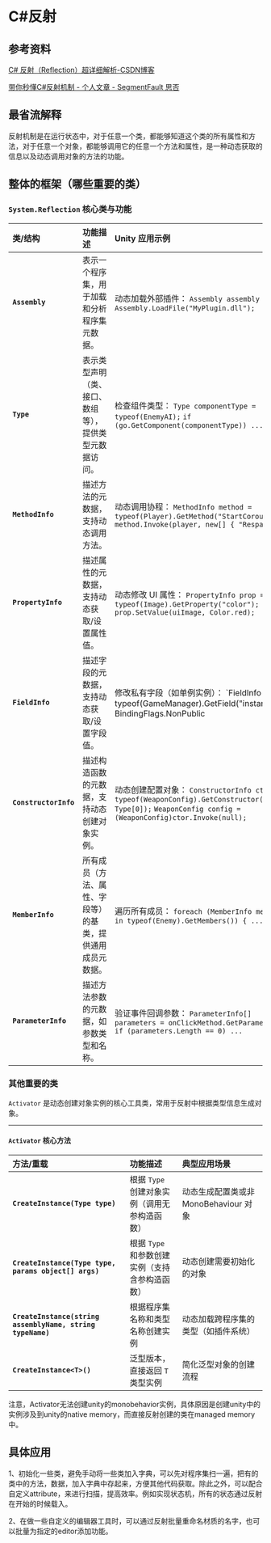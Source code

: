 # C#反射

## 参考资料

[C# 反射（Reflection）超详细解析-CSDN博客](https://blog.csdn.net/weixin_45136016/article/details/139095147)

[带你秒懂C#反射机制 - 个人文章 - SegmentFault 思否](https://segmentfault.com/a/1190000022032802)

## 最省流解释

反射机制是在运行状态中，对于任意一个类，都能够知道这个类的所有属性和方法，对于任意一个对象，都能够调用它的任意一个方法和属性，是一种动态获取的信息以及动态调用对象的方法的功能。

## 整体的框架（哪些重要的类）

### `System.Reflection` 核心类与功能

| 类/结构               | 功能描述                                                   | Unity 应用示例                                               |
| :-------------------- | :--------------------------------------------------------- | :----------------------------------------------------------- |
| **`Assembly`**        | 表示一个程序集，用于加载和分析程序集元数据。               | 动态加载外部插件： `Assembly assembly = Assembly.LoadFile("MyPlugin.dll");` |
| **`Type`**            | 表示类型声明（类、接口、数组等），提供类型元数据访问。     | 检查组件类型： `Type componentType = typeof(EnemyAI);` `if (go.GetComponent(componentType)) ...` |
| **`MethodInfo`**      | 描述方法的元数据，支持动态调用方法。                       | 动态调用协程： `MethodInfo method = typeof(Player).GetMethod("StartCoroutine");` `method.Invoke(player, new[] { "Respawn" });` |
| **`PropertyInfo`**    | 描述属性的元数据，支持动态获取/设置属性值。                | 动态修改 UI 属性： `PropertyInfo prop = typeof(Image).GetProperty("color");` `prop.SetValue(uiImage, Color.red);` |
| **`FieldInfo`**       | 描述字段的元数据，支持动态获取/设置字段值。                | 修改私有字段（如单例实例）： `FieldInfo field = typeof(GameManager).GetField("instance", BindingFlags.NonPublic | BindingFlags.Static);` |
| **`ConstructorInfo`** | 描述构造函数的元数据，支持动态创建对象实例。               | 动态创建配置对象： `ConstructorInfo ctor = typeof(WeaponConfig).GetConstructor(new Type[0]);` `WeaponConfig config = (WeaponConfig)ctor.Invoke(null);` |
| **`MemberInfo`**      | 所有成员（方法、属性、字段等）的基类，提供通用成员元数据。 | 遍历所有成员： `foreach (MemberInfo member in typeof(Enemy).GetMembers()) { ... }` |
| **`ParameterInfo`**   | 描述方法参数的元数据，如参数类型和名称。                   | 验证事件回调参数： `ParameterInfo[] parameters = onClickMethod.GetParameters();` `if (parameters.Length == 0) ...` |

### 其他重要的类

`Activator` 是动态创建对象实例的核心工具类，常用于反射中根据类型信息生成对象。

------

#### **`Activator` 核心方法**

| 方法/重载                                                  | 功能描述                                       | 典型应用场景                          |
| :--------------------------------------------------------- | :--------------------------------------------- | :------------------------------------ |
| **`CreateInstance(Type type)`**                            | 根据 `Type` 创建对象实例（调用无参构造函数）   | 动态生成配置类或非 MonoBehaviour 对象 |
| **`CreateInstance(Type type, params object[] args)`**      | 根据 `Type` 和参数创建实例（支持含参构造函数） | 动态创建需要初始化的对象              |
| **`CreateInstance(string assemblyName, string typeName)`** | 根据程序集名称和类型名称创建实例               | 动态加载跨程序集的类型（如插件系统）  |
| **`CreateInstance<T>()`**                                  | 泛型版本，直接返回 `T` 类型实例                | 简化泛型对象的创建流程                |

注意，Activator无法创建unity的monobehavior实例，具体原因是创建unity中的实例涉及到unity的native memory，而直接反射创建的类在managed memory中。

## 具体应用

1、初始化一些类，避免手动将一些类加入字典，可以先对程序集扫一遍，把有的类中的方法，数据，加入字典中存起来，方便其他代码获取。除此之外，可以配合自定义attribute，来进行扫描，提高效率。例如实现状态机，所有的状态通过反射在开始的时候载入。

2、在做一些自定义的编辑器工具时，可以通过反射批量重命名材质的名字，也可以批量为指定的editor添加功能。



